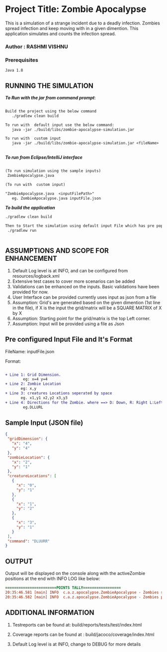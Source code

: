  
# Project Title: Zombie Apocalypse

This is a simulation of a strange incident due to a deadly infection. Zombies spread infection and keep moving with in a given dimention. This application simulates and counts the infection spread.

### Author : RASHMI VISHNU
 
### Prerequisites

```
Java 1.8
```
## RUNNING THE SIMULATION

**_To Run with the jar from command prompt_**:

```diff

Build the project using the below command
   ./gradlew clean build

To run with  default input use the below command: 
   java -jar ./build/libs/zombie-apocalypse-simulation.jar

To run with  custom input
   java -jar ./build/libs/zombie-apocalypse-simulation.jar <fileName>
      
```
**_To run from Eclipse/IntelliJ interface_**

```diff

(To run simulation using the sample inputs)
 ZombieApocalypse.java 

(To run with  custom input)

"ZombieApocalypse.java  <inputFilePath>"
   eg. ZombieApocalypse.java inputFile.json

```


**_To build the application_**
```diff
./gradlew clean build

Then to Start the simulation using default input File which has pre populated test data
 ./gradlew run
  
```
## ASSUMPTIONS AND SCOPE FOR ENHANCEMENT

1. Default Log level is at INFO, and can be configured from resources/logback.xml 
1. Extensive test cases to cover more scenarios can be added
1. Validations can be enhanced on the inputs. Basic validations have been provided for now.
1. User Interface can be provided currently uses input as json from a file
1. Assumption: Grid's are generated based on the given dimention (1st line in the file), if X is the input the grid/matrix will be a SQUARE MATRIX of X by X
1. Assumption: Starting point for the grid/matrix is the top Left corner.
1. Assumption: Input will be provided using a file as Json

## Pre configured Input File and It's Format

FileName: inputFile.json

Format:
```diff

+ Line 1: Grid Dimension.  
        eg: x=4 y=4
+ Line 2: Zombie Location 
       eg: x,y 
+ Line 3: creatures Locations seperated by space 
       eg. x1,y1 x2,y2 x3,y3 
+ Line 4: Directions for the Zombie. where ==> D: Down, R: Right L:Left and U: UP 
        eg.DLLURL  
  ```
## Sample Input (JSON file)

 ```json
{
  "gridDimension": {
    "x": "4",
    "y": "4"
  },
  "zombieLocation": {
    "x": "2",
    "y": "1"
  },
  "creatureLocations": [
    {
      "x": "0",
      "y": "1"
    },
    {
      "x": "1",
      "y": "2"
    },
    {
      "x": "3",
      "y": "1"
    }
  ],
  "command": "DLUURR"
}

  ```

 ## OUTPUT 
 
 Output will be displayed on the console along with the activeZombie positions at the end with INFO LOG like below:
 
 
  ```diff
=======================POINTS TALLY=================
20:35:46.581 [main] INFO  c.a.z.apocalypse.ZombieApocalypse - Zombies score : [ 3 ]
20:35:46.582 [main] INFO  c.a.z.apocalypse.ZombieApocalypse - Zombies positions [ (1,2)(0,1)(3,1)(2,1) ]

 ```

 ## ADDITIONAL INFORMATION
 
1. Testreports can be found at:
 build/reports/tests/test/index.html
 
  
2. Coverage reports can be found at :
   build/jacoco/coverage/index.html
   
3. Default Log level is at INFO, change to DEBUG for more details

      
    

